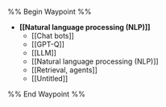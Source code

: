 %% Begin Waypoint %%
- **[[Natural language processing (NLP)]]**
	- [[Chat bots]]
	- [[GPT-Q]]
	- [[LLM]]
	- [[Natural language processing (NLP)]]
	- [[Retrieval, agents]]
	- [[Untitled]]

%% End Waypoint %%